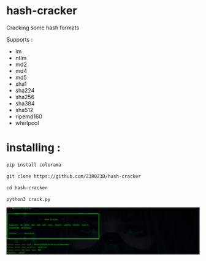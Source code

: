 # hash-cracker
Cracking some hash formats

Supports : 
+ lm
+ ntlm
+ md2 
+ md4 
+ md5 
+ sha1 
+ sha224 
+ sha256 
+ sha384 
+ sha512
+ ripemd160 
+ whirlpool


# installing : 
```
pip install colorama
```
```
git clone https://github.com/Z3R0Z3D/hash-cracker
```
```
cd hash-cracker
```
```
python3 crack.py
```

![Image => ](image.jpg)
